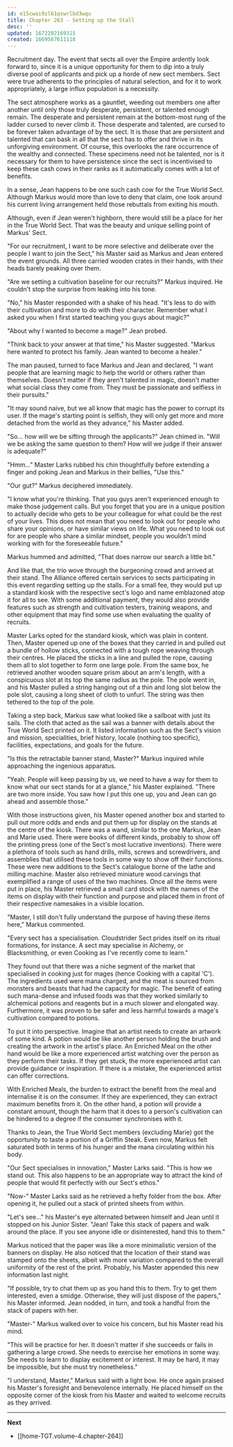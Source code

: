 ```yaml
---
id: e15cwai9zl61qswrlbd3wqu
title: Chapter 263 - Setting up the Stall
desc: ''
updated: 1672202169315
created: 1669567611118
---
```


Recruitment day. The event that sects all over the Empire ardently look forward to, since it is a unique opportunity for them to dip into a truly diverse pool of applicants and pick up a horde of new sect members. Sect were true adherents to the principles of natural selection, and for it to work appropriately, a large influx population is a necessity.

The sect atmosphere works as a gauntlet, weeding out members one after another until only those truly desperate, persistent, or talented enough remain. The desperate and persistent remain at the bottom-most rung of the ladder cursed to never climb it. Those desperate and talented, are cursed to be forever taken advantage of by the sect. It is those that are persistent and talented that can bask in all that the sect has to offer and thrive in its unforgiving environment. Of course, this overlooks the rare occurrence of the wealthy and connected. These specimens need not be talented, nor is it necessary for them to have persistence since the sect is incentivised to keep these cash cows in their ranks as it automatically comes with a lot of benefits.

In a sense, Jean happens to be one such cash cow for the True World Sect. Although Markus would more than love to deny that claim, one look around his current living arrangement held those rebuttals from exiting his mouth.

Although, even if Jean weren't highborn, there would still be a place for her in the True World Sect. That was the beauty and unique selling point of Markus' Sect.

"For our recruitment, I want to be more selective and deliberate over the people I want to join the Sect," his Master said as Markus and Jean entered the event grounds. All three carried wooden crates in their hands, with their heads barely peaking over them.

"Are we setting a cultivation baseline for our recruits?" Markus inquired. He couldn't stop the surprise from leaking into his tone.

"No," his Master responded with a shake of his head. "It's less to do with their cultivation and more to do with their character. Remember what I asked you when I first started teaching you guys about magic?"

"About why I wanted to become a mage?" Jean probed.

"Think back to your answer at that time," his Master suggested. "Markus here wanted to protect his family. Jean wanted to become a healer."

The man paused, turned to face Markus and Jean and declared, "I want people that are learning magic to help the world or others rather than themselves. Doesn't matter if they aren't talented in magic, doesn't matter what social class they come from. They must be passionate and selfless in their pursuits."

"It may sound naive, but we all know that magic has the power to corrupt its user. If the mage's starting point is selfish, they will only get more and more detached from the world as they advance," his Master added.

"So... how will we be sifting through the applicants?" Jean chimed in. "Will we be asking the same question to them? How will we judge if their answer is adequate?"

"Hmm..." Master Larks rubbed his chin thoughtfully before extending a finger and poking Jean and Markus in their bellies, "Use this."

"Our gut?" Markus deciphered immediately.

"I know what you're thinking. That you guys aren't experienced enough to make those judgement calls. But you forget that you are in a unique position to actually decide who gets to be your colleague for what could be the rest of your lives. This does not mean that you need to look out for people who share your opinions, or have similar views on life. What you need to look out for are people who share a similar mindset, people you wouldn't mind working with for the foreseeable future."

Markus hummed and admitted, "That does narrow our search a little bit."

And like that, the trio wove through the burgeoning crowd and arrived at their stand. The Alliance offered certain services to sects participating in this event regarding setting up the stalls. For a small fee, they would put up a standard kiosk with the respective sect's logo and name emblazoned atop it for all to see. With some additional payment, they would also provide features such as strength and cultivation testers, training weapons, and other equipment that may find some use when evaluating the quality of recruits.

Master Larks opted for the standard kiosk, which was plain in content. Then, Master opened up one of the boxes that they carried in and pulled out a bundle of hollow sticks, connected with a tough rope weaving through their centres. He placed the sticks in a line and pulled the rope, causing them all to slot together to form one large pole. From the same box, he retrieved another wooden square prism about an arm's length, with a conspicuous slot at its top the same radius as the pole. The pole went in, and his Master pulled a string hanging out of a thin and long slot below the pole slot, causing a long sheet of cloth to unfurl. The string was then tethered to the top of the pole.

Taking a step back, Markus saw what looked like a sailboat with just its sails. The cloth that acted as the sail was a banner with details about the True World Sect printed on it. It listed information such as the Sect's vision and mission, specialities, brief history, locale (nothing too specific), facilities, expectations, and goals for the future.

"Is this the retractable banner stand, Master?" Markus inquired while approaching the ingenious apparatus.

"Yeah. People will keep passing by us, we need to have a way for them to know what our sect stands for at a glance," his Master explained. "There are two more inside. You saw how I put this one up, you and Jean can go ahead and assemble those."

With those instructions given, his Master opened another box and started to pull out more odds and ends and put them up for display on the stands at the centre of the kiosk. There was a wand, similar to the one Markus, Jean and Marie used. There were books of different kinds, probably to show off the printing press (one of the Sect's most lucrative inventions). There were a plethora of tools such as hand drills, mills, screws and screwdrivers, and assemblies that utilised these tools in some way to show off their functions. These were new additions to the Sect's catalogue borne of the lathe and milling machine. Master also retrieved miniature wood carvings that exemplified a range of uses of the two machines. Once all the items were put in place, his Master retrieved a small card stock with the names of the items on display with their function and purpose and placed them in front of their respective namesakes in a visible location.

"Master, I still don't fully understand the purpose of having these items here," Markus commented.

"Every sect has a specialisation. Cloudstrider Sect prides itself on its ritual formations, for instance. A sect may specialise in Alchemy, or Blacksmithing, or even Cooking as I've recently come to learn."

They found out that there was a niche segment of the market that specialised in cooking just for mages (hence Cooking with a capital 'C'). The ingredients used were mana charged, and the meat is sourced from monsters and beasts that had the capacity for magic. The benefit of eating such mana-dense and infused foods was that they worked similarly to alchemical potions and reagents but in a much slower and elongated way. Furthermore, it was proven to be safer and less harmful towards a mage's cultivation compared to potions.

To put it into perspective. Imagine that an artist needs to create an artwork of some kind. A potion would be like another person holding the brush and creating the artwork in the artist's place. An Enriched Meal on the other hand would be like a more experienced artist watching over the person as they perform their tasks. If they get stuck, the more experienced artist can provide guidance or inspiration. If there is a mistake, the experienced artist can offer corrections.

With Enriched Meals, the burden to extract the benefit from the meal and internalise it is on the consumer. If they are experienced, they can extract maximum benefits from it. On the other hand, a potion will provide a constant amount, though the harm that it does to a person's cultivation can be hindered to a degree if the consumer synchronises with it.

Thanks to Jean, the True World Sect members (excluding Marie) got the opportunity to taste a portion of a Griffin Steak. Even now, Markus felt saturated both in terms of his hunger and the mana circulating within his body.

"Our Sect specialises in innovation," Master Larks said. "This is how we stand out. This also happens to be an appropriate way to attract the kind of people that would fit perfectly with our Sect's ethos."

"Now-" Master Larks said as he retrieved a hefty folder from the box. After opening it, he pulled out a stack of printed sheets from within.

"Let's see..." his Master's eye alternated between himself and Jean until it stopped on his Junior Sister. "Jean! Take this stack of papers and walk around the place. If you see anyone idle or disinterested, hand this to them."

Markus noticed that the paper was like a more minimalistic version of the banners on display. He also noticed that the location of their stand was stamped onto the sheets, albeit with more variation compared to the overall uniformity of the rest of the print. Probably, his Master appended this new information last night.

"If possible, try to chat them up as you hand this to them. Try to get them interested, even a smidge. Otherwise, they will just dispose of the papers," his Master informed. Jean nodded, in turn, and took a handful from the stack of papers with her.

"Master-" Markus walked over to voice his concern, but his Master read his mind.

"This will be practice for her. It doesn't matter if she succeeds or fails in gathering a large crowd. She needs to exercise her emotions in some way. She needs to learn to display excitement or interest. It may be hard, it may be impossible, but she must try nonetheless."

"I understand, Master," Markus said with a light bow. He once again praised his Master's foresight and benevolence internally. He placed himself on the opposite corner of the kiosk from his Master and waited to welcome recruits as they arrived.

____

**Next**
* [[home-TGT.volume-4.chapter-264]]